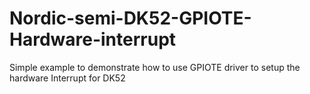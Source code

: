 # Nordic-semi-DK52-GPIOTE-Hardware-interrupt
Simple example to demonstrate how to use GPIOTE driver to setup the hardware Interrupt for DK52
